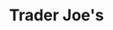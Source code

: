 ---
title: "Trader Joe's"
url: /washington/trader-joes-wisconsin-avenue-northwest/
shop: supermarket
---